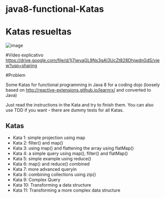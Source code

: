 java8-functional-Katas
======================

# Katas resueltas
![image](https://user-images.githubusercontent.com/59657015/170413965-27141efb-e36e-4b62-b7b8-3860e475005e.png)

#Vídeo explicativo
https://drive.google.com/file/d/1j7iwvaGL9Ns3gAI3UcZt828DhjwdnGdS/view?usp=sharing


#Problem

Some Katas for functional programming in Java 8 for a coding dojo (loosely based on http://reactive-extensions.github.io/learnrx/ and converted to Java)

Just read the instructions in the Kata and try to finish them. You can also use TDD if you want - there are dummy tests for all Katas.

Katas
-----

* Kata 1: simple projection using map
* Kata 2: filter() and map()
* Kata 3: using map() and flattening the array using flatMap()
* Kata 4: a simple query using map(), filter() and flatMap()
* Kata 5: simple example using reduce()
* Kata 6: map() and reduce() combined
* Kata 7: more advanced queryin
* Kata 8: combining collections using zip()
* Kata 9: Complex Query
* Kata 10: Transforming a data structure
* Kata 11: Transforming a more complex data structure
